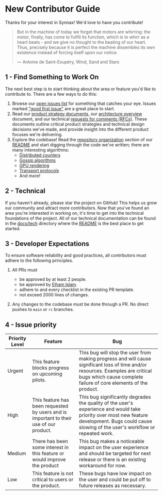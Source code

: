 # New Contributor Guide

Thanks for your interest in Synnax! We'd love to have you contribute!

> But in the machine of today we forget that motors are whirring: the motor, finally,
> has come to fulfill its function, which is to whirr as a heart beats - and we give no
> thought to the beating of our heart. Thus, precisely because it is perfect the machine
> dissembles its own existence instead of forcing itself upon our notice.
>
> ― Antoine de Saint-Exupéry, Wind, Sand and Stars

## 1 - Find Something to Work On

The next best step is to start thinking about the area or feature you'd like to
contribute to. There are a few ways to do this:

1. Browse our [open issues list](https://github.com/synnaxlabs/synnax/issues) for
   something that catches your eye. Issues marked
   ["good first issue"](https://github.com/synnaxlabs/synnax/issues?q=is%3Aopen+is%3Aissue+label%3A%22good+first+issue%22)
   are a great place to start.
2. Read our [product strategy documents](product/psd), our
   [architecture overview](./tech/architecture.md) document, and our technical
   [requests for comments (RFCs)](tech/rfc). These documents outline critical product
   strategies and technical design decisions we've made, and provide insight into the
   different product focuses we're delivering.
3. Explore the codebase! Read the
   [repository organization](../README.md#repository-organization) section of our
   [README](../README.md) and start digging through the code we've written; there are
   many interesting algorithms:
   - [Distributed counters](../aspen/internal/cluster/pledge/pledge.go)
   - [Gossip algorithms](../aspen/internal/kv/gossip.go)
   - [GPU rendering](../pluto/src/vis)
   - [Transport protocols](../freighter)
   - And more!

## 2 - Technical

If you haven't already, please star the project on GitHub! This helps us grow our
community and attract more contributors. Now that you've found an area you're interested
in working on, it's time to get into the technical foundations of the project. All of
our technical documentation can be found in the [docs/tech](../docs/tech) directory
where the [README](./tech/README.md) is the best place to get started.

## 3 - Developer Expectations

To ensure software reliability and good practices, all contributors must adhere to the
following principles.

1. All PRs must
   - be approved by at least 2 people.
   - be approved by [Elham Islam](https://github.com/Lham42).
   - adhere to and every checklist in the existing PR template.
   - not exceed 2000 lines of changes.

2. Any changes to the codebase must be done through a PR. No direct pushes to `main` or
   `rc` branches.

## 4 - Issue priority

| Priority Level | Feature                                                                                | Bug                                                                                                                                                                                                 |
| -------------- | -------------------------------------------------------------------------------------- | --------------------------------------------------------------------------------------------------------------------------------------------------------------------------------------------------- |
| Urgent         | This feature blocks progress on upcoming pilots.                                       | This bug will stop the user from making progress and will cause significant loss of time and/or resources. Examples are critical bugs which cause complete failure of core elements of the product. |
| High           | This feature has been requested by users and is important to their use of our product. | This bug significantly degrades the quality of the user's experience and would take priority over most new feature development. Bugs could cause slowing of the user's workflow or repeated work.   |
| Medium         | There has been some interest in this feature or would improve the product              | This bug makes a noticeable impact on the user experience and should be targeted for next release or there is an existing workaround for now.                                                       |
| Low            | This feature is not critical to users or the product.                                  | These bugs have low impact on the user and could be put off to future releases as necessary.                                                                                                        |
